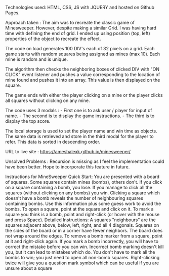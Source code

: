Technologies used: 
HTML, CSS, JS with JQUERY and hosted on Github Pages.

Approach taken : 
The aim was to recreate the classic game of Minesweeper. However, despite making a similar Grid. I was having hard time with defining the end of grid. I ended up using position (top, left) properties of the object to recreate the effect. 

The code on load generates 100 DIV's each of 32 pixels on a grid. Each game starts with random squares being assigned as mines (max 10). Each mine is random and is unique.

The algorithm then checks the neighboring boxes of clicked DIV with "ON CLICK" event listener and pushes a value corresponding to the location of mine found and pushes it into an array.  This value is then displayed on the square.

The game ends with either the player clicking on a mine or the player clicks all squares without clicking on any mine. 

The code uses 3 modals : 
 *-* First one is to ask user / player for input of name.
 *-* The second is to display the game instructions.
 *-* The third is to display the top score.

The local storage is used to set the player name and win time as objects. The same data is retrieved and store in the third modal for the player to refer. This data is sorted in descending order. 

URL to live site : https://ameshalexk.github.io/minesweeper/

Unsolved Problems : Recursion is missing as I feel the implementation could have been better. Hope to incorporate this feature in future.

Instructions for MineSweeper
Quick Start:
You are presented with a board of squares. Some squares contain mines (bombs), others don't. If you click on a square containing a bomb, you lose. If you manage to click all the squares (without clicking on any bombs) you win.
Clicking a square which doesn't have a bomb reveals the number of neighbouring squares containing bombs. Use this information plus some guess work to avoid the bombs.
To open a square, point at the square and click on it. To mark a square you think is a bomb, point and right-click (or hover with the mouse and press Space).
Detailed Instructions:
A squares "neighbours" are the squares adjacent above, below, left, right, and all 4 diagonals. Squares on the sides of the board or in a corner have fewer neighbors. The board does not wrap around the edges.
To remove a bomb marker from a square, point at it and right-click again.
If you mark a bomb incorrectly, you will have to correct the mistake before you can win. Incorrect bomb marking doesn't kill you, but it can lead to mistakes which do.
You don't have to mark all the bombs to win; you just need to open all non-bomb squares.
Right-clicking twice will give you a question mark symbol which can be useful if you are unsure about a square